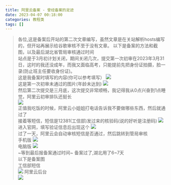 ```yaml
---
title: 阿里云备案 - 曾经备案的足迹
date: 2023-04-07 00:18:00
categories: 教程类
tags: []
---
```


>各位,这是备案后开站的第二次文章编写，虽然文章是在关站解析hosts编写的，但开站再展示给谷歌审核不至于没有文章。 
以下是备案的方法和截图，以及最后湖北省管局审核通过时间  
站点是于3月初计划关闭，期间关闭几次，提交第一次初审在2023年3月31日，这时的我还没成年，而我又面临高考，只能提前先把身份证拍摄，脸一录(防止班主任要收身份证)。  
这是我备案时填写的内容(你可以参考填写） ![](https://images.nuoyis.net/blog/typecho/uploads/2023/03/20230330091804746.png)  
这是第一次初审未通过的图片(年龄未达到) ![](https://images.nuoyis.net/blog/typecho/uploads/2023/03/20230330091832759.png)  
然后第二次提交是三月底，这次提交非常顺畅，我记得我从0点兴奋到1点睡觉，阿里云初审排队还挺长  
![](https://images.nuoyis.net/blog/typecho/uploads/2023/04/20230401125807543.png)  
正值我吃饭的时候，阿里云小姐姐打电话告诉我不要做哪些东西，然后就通过了  
接着等短信，短信是12381(工信部)发过来的核验码(说的好听是注册码) ![](https://images.nuoyis.net/blog/typecho/uploads/2023/04/20230403011516268.jpg)  
进入官网，填写验证信息后出现这个 ![](https://images.nuoyis.net/blog/typecho/uploads/2023/04/20230403011710659.png)  
过了一天，阿里云会自动审核短信是否通过，然后跳转到管局审核  
手机版 ![](https://images.nuoyis.net/blog/typecho/uploads/2023/04/20230403011558943.jpg)  
电脑版 ![](https://images.nuoyis.net/blog/typecho/uploads/2023/04/20230403012314117.png)  
~等到最后报备案通过时间~ 备案过了,湖北用了6~7天  
以下是备案图  
工信部短信  
![](https://static.nuoyis.com/static/lovablewyh-library/blog/wordpress/images/2023/04/20230407125832642.jpg) 
阿里云后台  
![](https://static.nuoyis.com/static/lovablewyh-library/blog/wordpress/images/2023/04/20230407125823757.png)
